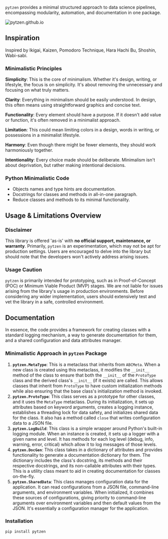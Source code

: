 <link rel="stylesheet" href="https://pablo.haus/styles.css">

`pytzen` provides a minimal structured approach to data science pipelines, encompassing modularity, automation, and documentation in one package.

![pytzen.github.io](https://pablo.haus/concepts/pytzen-github-io.png)

## Inspiration
Inspired by Ikigai, Kaizen, Pomodoro Technique, Hara Hachi Bu, Shoshin, Wabi-sabi.

### Minimalistic Principles
**Simplicity**: This is the core of minimalism. Whether it's design, writing, or lifestyle, the focus is on simplicity. It's about removing the unnecessary and focusing on what truly matters.

**Clarity**: Everything in minimalism should be easily understood. In design, this often means using straightforward graphics and concise text.

**Functionality**: Every element should have a purpose. If it doesn't add value or function, it's often removed in a minimalist approach.

**Limitation**: This could mean limiting colors in a design, words in writing, or possessions in a minimalist lifestyle.

**Harmony**: Even though there might be fewer elements, they should work harmoniously together.

**Intentionality**: Every choice made should be deliberate. Minimalism isn't about deprivation, but rather making intentional decisions.

### Python Minimalistic Code
- Objects names and type hints are documentation.
- Docstrings for classes and methods in all-in-one paragraph.
- Reduce classes and methods to its minimal functionality.

## Usage & Limitations Overview

### Disclaimer
This library is offered 'as-is' with **no official support, maintenance, or warranty**. Primarily, `pytzen` is an experimentation, which may not be apt for production settings. Users are encouraged to delve into the library but should note that the developers won't actively address arising issues.

### Usage Caution
`pytzen` is primarily intended for prototyping, such as in Proof-of-Concept (POC) or Minimum Viable Product (MVP) stages. We are not liable for issues arising from the library's usage in production environments. Before considering any wider implementation, users should extensively test and vet the library in a safe, controlled environment.

## Documentation
In essence, the code provides a framework for creating classes with a standard logging mechanism, a way to generate documentation for them, and a shared configuration and data attributes manager.

### Minimalistic Approach in `pytzen` Package
1. **`pytzen.MetaType`**: 
   This is a metaclass that inherits from `ABCMeta`. When a new class is created using this metaclass, it modifies the `__init__` method of the class to ensure that both the `__init__` of the `ProtoType` class and the derived class's `__init__` (if it exists) are called. This allows classes that inherit from `ProtoType` to have custom initialization methods while also ensuring that the base class's initialization method is invoked.
2. **`pytzen.ProtoType`**: 
   This class serves as a prototype for other classes, and it uses the `MetaType` metaclass. During its initialization, it sets up attributes based on keyword arguments, creates a logging instance, establishes a threading lock for data safety, and initializes shared data for the class. It also has a method called `close` that writes configuration data to a JSON file.
3. **`pytzen.LogBuild`**: 
   This class is a simple wrapper around Python's built-in logging module. When an instance is created, it sets up a logger with a given name and level. It has methods for each log level (debug, info, warning, error, critical) which allow it to log messages of those levels.
4. **`pytzen.DocGen`**: 
   This class takes in a dictionary of attributes and provides functionality to generate a documentation dictionary for them. The dictionary includes the class's docstring, its methods and their respective docstrings, and its non-callable attributes with their types. This is a utility class meant to aid in creating documentation for classes on-the-fly.
5. **`pytzen.SharedData`**: 
   This class manages configuration data for the application. It can read configurations from a JSON file, command-line arguments, and environment variables. When initialized, it combines these sources of configurations, giving priority to command-line arguments over environment variables and then default values from the JSON. It's essentially a configuration manager for the application.

### Installation
`pip install pytzen`

